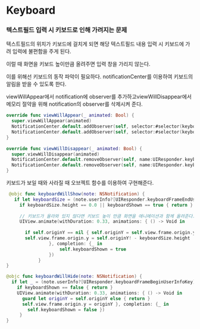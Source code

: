 # Keyboard

### 텍스트필드 입력 시 키보드로 인해 가려지는 문제

텍스트필드의 위치가 키보드에 걸치게 되면 해당 텍스트필드 내용 입력 시 키보드에 가려 입력에 불편함을 주게 된다.

이럴 때 화면을 키보드 높이만큼 올려주면 입력 창을 가리지 않는다.

이를 위해선 키보드의 동작 파악이 필요하다. notificationCenter를 이용하여 키보드의 알림을 받을 수 있도록 한다. 

 viewWillAppear에서 notification에 observer를 추가하고viewWillDisappear에서 메모리 절약을 위해 notification의 observer를 삭제시켜 준다.

```swift
override func viewWillAppear(_ animated: Bool) {
  super.viewWillAppear(animated)
  NotificationCenter.default.addObserver(self, selector:#selector(keyboardWillShow(note:)), name: UIResponder.keyboardWillShowNotification, object: nil)
  NotificationCenter.default.addObserver(self, selector:#selector(keyboardWillHide(note:)), name: UIResponder.keyboardWillHideNotification, object: nil)
}
    
override func viewWillDisappear(_ animated: Bool) {
  super.viewWillDisappear(animated)
  NotificationCenter.default.removeObserver(self, name:UIResponder.keyboardWillShowNotification, object: nil)
  NotificationCenter.default.removeObserver(self, name:UIResponder.keyboardWillHideNotification, object: nil)
}
```

키보드가 보일 때와 사라질 때 오브젝트 함수를 이용하여 구현해준다.

```swift
 @objc func keyboardWillShow(note: NSNotification) {
   if let keyboardSize = (note.userInfo?[UIResponder.keyboardFrameEndUserInfoKey] as? NSValue)?.cgRectValue { // 키보드 사이즈를 가져오고
     if keyboardSize.height == 0.0 || keyboardShown == true { return }
     
     // 키보드가 올라와 있지 않다면 키보드 높이 만큼 화면을 애니메이션과 함께 올려준다.
     UIView.animate(withDuration: 0.33, animations: { () -> Void in
                                                       
       if self.originY == nil { self.originY = self.view.frame.origin.y }
       self.view.frame.origin.y = self.originY! - keyboardSize.height
                }, completion: {_ in
                    self.keyboardShown = true
                })
            }
}

@objc func keyboardWillHide(note: NSNotification) {
  if let _ = (note.userInfo?[UIResponder.keyboardFrameBeginUserInfoKey] as? NSValue)?.cgRectValue {
    if keyboardShown == false { return }
    UIView.animate(withDuration: 0.33, animations: { () -> Void in
      guard let originY = self.originY else { return }
      self.view.frame.origin.y = originY }, completion: {_ in
        self.keyboardShown = false })
     }
}
```



